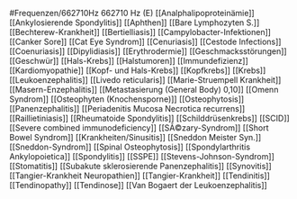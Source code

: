 #Frequenzen/662710Hz
662710 Hz (E)
[[Analphalipoproteinämie]]
[[Ankylosierende Spondylitis]]
[[Aphthen]]
[[Bare Lymphozyten S.]]
[[Bechterew-Krankheit]]
[[Bertielliasis]]
[[Campylobacter-Infektionen]]
[[Canker Sore]]
[[Cat Eye Syndrom]]
[[Cenuriasis]]
[[Cestode Infections]]
[[Coenuriasis]]
[[Dipylidiasis]]
[[Erythrodermie]]
[[Geschmacksstörungen]]
[[Geschwür]]
[[Hals-Krebs]]
[[Halstumoren]]
[[Immundefizienz]]
[[Kardiomyopathie]]
[[Kopf- und Hals-Krebs]]
[[Kopfkrebs]]
[[Krebs]]
[[Leukoenzephalitis]]
[[Livedo reticularis]]
[[Marie-Struempell Krankheit]]
[[Masern-Enzephalitis]]
[[Metastasierung (General Body) 0,10]]
[[Omenn Syndrom]]
[[Osteophyten (Knochensporne)]]
[[Osteophytosis]]
[[Panenzephalitis]]
[[Periadenitis Mucosa Necrotica recurrens]]
[[Raillietiniasis]]
[[Rheumatoide Spondylitis]]
[[Schilddrüsenkrebs]]
[[SCID]]
[[Severe combined immunodeficiency]]
[[SÃ©zary-Syndrom]]
[[Short Bowel Syndrom]]
[[Krankheiten/Sinusitis]]
[[Sneddon Meister Syn.]]
[[Sneddon-Syndrom]]
[[Spinal Osteophytosis]]
[[Spondylarthritis Ankylopoietica]]
[[Spondylitis]]
[[SSPE]]
[[Stevens-Johnson-Syndrom]]
[[Stomatitis]]
[[Subakute sklerosierende Panenzephalitis]]
[[Synovitis]]
[[Tangier-Krankheit Neuropathien]]
[[Tangier-Krankheit]]
[[Tendinitis]]
[[Tendinopathy]]
[[Tendinose]]
[[Van Bogaert der Leukoenzephalitis]]